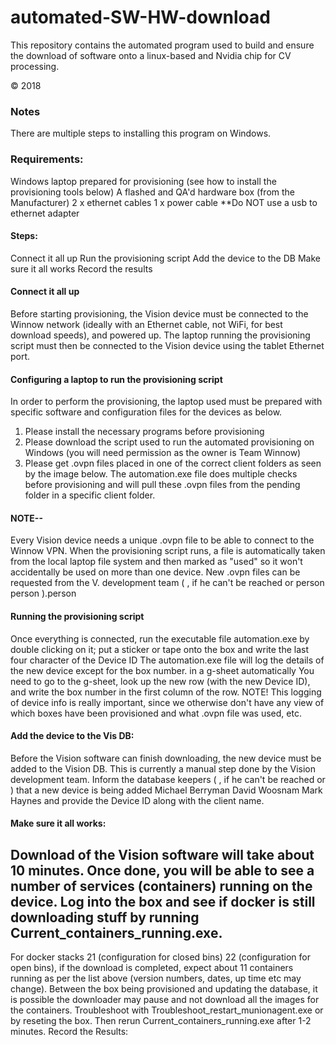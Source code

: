 # automated-SW-HW-download
This repository contains the automated program used to build and ensure the download of software onto a linux-based and Nvidia chip for CV processing.

© 2018

### Notes
There are multiple steps to installing this program on Windows. 

### Requirements:
Windows laptop prepared for provisioning (see how to install the provisioning tools below)
A flashed and QA'd hardware box (from the Manufacturer)
2 x ethernet cables
1 x power cable
**Do NOT use a usb to ethernet adapter 

#### Steps:
Connect it all up Run the provisioning script Add the device to the DB Make sure it all works Record the results
#### Connect it all up
Before starting provisioning, the Vision device must be connected to the Winnow network (ideally with an Ethernet cable, not WiFi, for best download speeds), and powered up.
The laptop running the provisioning script must then be connected to the Vision device using the tablet Ethernet port.


#### Configuring a laptop to run the provisioning script
In order to perform the provisioning, the laptop used must be prepared with specific software and configuration files for the devices as below.
1. Please install the necessary programs before provisioning
2. Please download the script used to run the automated provisioning on Windows (you will need permission as the owner is Team Winnow)
3. Please get .ovpn files placed in one of the correct client folders as seen by the image below. The automation.exe file does multiple checks before provisioning and will pull these .ovpn files from the pending folder in a specific client folder.
#### NOTE--
Every Vision device needs a unique .ovpn file to be able to connect to the Winnow VPN. When the provisioning script runs, a file is automatically taken from the local laptop file system and then marked as "used" so it won't accidentally be used on more than one device.
New .ovpn files can be requested from the V. development team ( , if he can't be reached  or person person
).person
#### Running the provisioning script
Once everything is connected, run the executable file automation.exe by double clicking on it;
 put a sticker or tape onto the box and write the last four character of the Device ID 
The automation.exe file will log the details of the new device  except for the box number. in a g-sheet automatically
You need to go to the g-sheet, look up the new row (with the new Device ID), and write the box number in the first column of the row.
NOTE! This logging of device info is really important, since we otherwise don't have any view of which boxes have been provisioned and what .ovpn file was used, etc.

#### Add the device to the Vis DB:
Before the Vision software can finish downloading, the new device must be added to the Vision DB. This is currently a manual step done by the Vision development team.
Inform the database keepers ( , if he can't be reached  or ) that a new device is being added Michael Berryman David Woosnam Mark Haynes and provide the Device ID along with the client name.

#### Make sure it all works:
Download of the Vision software will take about 10 minutes. Once done, you will be able to see a number of services (containers) running on the device.
Log into the box and see if docker is still downloading stuff by running Current_containers_running.exe.
------
For docker stacks 21 (configuration for closed bins) 22 (configuration for open bins), if the download is completed, expect about 11 containers
running as per the list above (version numbers, dates, up time etc may change).
Between the box being provisioned and updating the database, it is possible the downloader may pause and not download all the images for the containers.
Troubleshoot with Troubleshoot_restart_munionagent.exe or by reseting the box. Then rerun Current_containers_running.exe after 1-2 minutes.
Record the Results:
